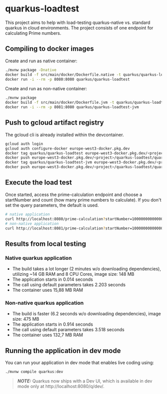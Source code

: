 # quarkus-loadtest

This project aims to help with load-testing quarkus-native vs. standard quarkus in cloud environments. The project consists of one endpoint for calculating Prime numbers.

## Compiling to docker images

Create and run as native container:

```bash
./mvnw package -Dnative
docker build -f src/main/docker/Dockerfile.native -t quarkus/quarkus-loadtest .
docker run -i --rm -p 8080:8080 quarkus/quarkus-loadtest
```

Create and run as non-native container:

```bash
./mvnw package
docker build -f src/main/docker/Dockerfile.jvm -t quarkus/quarkus-loadtest-jvm .
docker run -i --rm -p 8081:8080 quarkus/quarkus-loadtest-jvm
```

## Push to gcloud artifact registry

The gcloud cli is already installed within the devcontainer.

```bash
gcloud auth login
gcloud auth configure-docker europe-west3-docker.pkg.dev
docker tag quarkus/quarkus-loadtest europe-west3-docker.pkg.dev/<project>/quarkus-loadtest/quarkus-loadtest
docker push europe-west3-docker.pkg.dev/<project>/quarkus-loadtest/quarkus-loadtest
docker tag quarkus/quarkus-loadtest-jvm europe-west3-docker.pkg.dev/<project>/quarkus-loadtest/quarkus-loadtest-jvm
docker push europe-west3-docker.pkg.dev/<project>/quarkus-loadtest/quarkus-loadtest-jvm
```

## Execute the load test

Once started, access the prime-calculation endpoint and choose a startNumber and count (how many prime numbers to calculate). 
If you don't set the query parameters, the default is used.

```bash
# native application
curl http://localhost:8080/prime-calculation?startNumber=10000000000000&count=250
# non-native application
curl http://localhost:8081/prime-calculation?startNumber=10000000000000&count=250
```

## Results from local testing

### Native quarkus application

* The build takes a lot longer (2 minutes w/o downloading dependencies), utilizing ~14 GB RAM and 8 CPU Cores, image size: 148 MB
* The application starts in 0.014 seconds
* The call using default parameters takes 2.203 seconds
* The container uses 15,88 MB RAM

### Non-native quarkus application

* The build is faster (6.2 seconds w/o downloading dependencies), image size: 475 MB
* The application starts in 0.914 seconds
* The call using default parameters takes 3.518 seconds
* The container uses 132,7 MB RAM

## Running the application in dev mode

You can run your application in dev mode that enables live coding using:
```shell script
./mvnw compile quarkus:dev
```

> **_NOTE:_**  Quarkus now ships with a Dev UI, which is available in dev mode only at http://localhost:8080/q/dev/.
